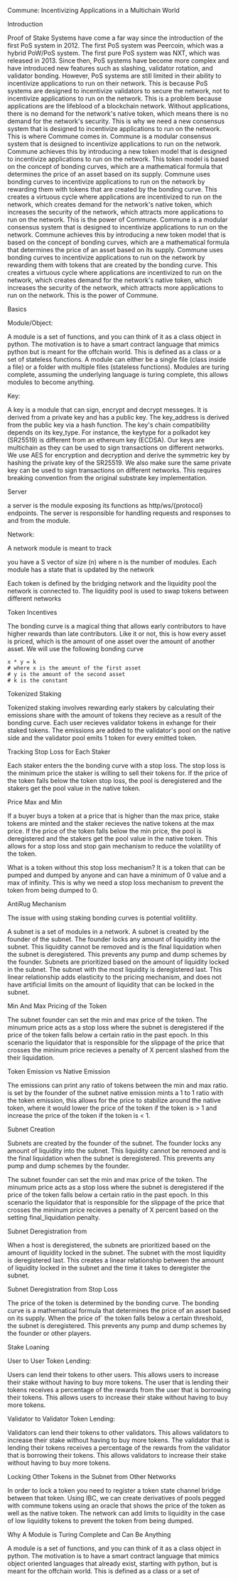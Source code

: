 
Commune: Incentivizing Applications in a Multichain World

Introduction

Proof of Stake Systems have come a far way since the introduction of the first PoS system in 2012. The first PoS system was Peercoin, which was a hybrid PoW/PoS system. The first pure PoS system was NXT, which was released in 2013. Since then, PoS systems have become more complex and have introduced new features such as slashing, validator rotation, and validator bonding. However, PoS systems are still limited in their ability to incentivize applications to run on their network. This is because PoS systems are designed to incentivize validators to secure the network, not to incentivize applications to run on the network. This is a problem because applications are the lifeblood of a blockchain network. Without applications, there is no demand for the network's native token, which means there is no demand for the network's security. This is why we need a new consensus system that is designed to incentivize applications to run on the network. This is where Commune comes in. Commune is a modular consensus system that is designed to incentivize applications to run on the network. Commune achieves this by introducing a new token model that is designed to incentivize applications to run on the network. This token model is based on the concept of bonding curves, which are a mathematical formula that determines the price of an asset based on its supply. Commune uses bonding curves to incentivize applications to run on the network by rewarding them with tokens that are created by the bonding curve. This creates a virtuous cycle where applications are incentivized to run on the network, which creates demand for the network's native token, which increases the security of the network, which attracts more applications to run on the network. This is the power of Commune. Commune is a modular consensus system that is designed to incentivize applications to run on the network. Commune achieves this by introducing a new token model that is based on the concept of bonding curves, which are a mathematical formula that determines the price of an asset based on its supply. Commune uses bonding curves to incentivize applications to run on the network by rewarding them with tokens that are created by the bonding curve. This creates a virtuous cycle where applications are incentivized to run on the network, which creates demand for the network's native token, which increases the security of the network, which attracts more applications to run on the network. This is the power of Commune.


Basics


Module/Object:

A module is a set of functions, and you can think of it as a class object in python. The motivation is to have a smart contract language that mimics python but is meant for the offchain world.  This is defined as a class or a set of stateless functions. A module can either be a single file (class inside a file) or a folder
with multiple files (stateless functions). Modules are turing complete, assuming the underlying language is turing complete, this allows modules to become anything. 

Key: 

A key is a module that can sign, encrypt and decrypt messeges. It is derived from 
a private key and has a public key. The key_address is derived from the public key 
via a hash function. The key's chain compatibility depends on its key_type. For instance, the keytype for a polkadot key (SR25519) is different from an ethereum key (ECDSA). Our keys are multichain as they can be used to sign transactions on different networks. We use AES for encryption and decryption and derive the symmetric key by hashing the private key of the SR25519. We also make sure the same private key can be used to sign transactions on different networks. This requires breaking convention 
from the original substrate key implementation. 

Server

a server is the module exposing its functions as http/ws/{protocol} endpoints. The server is responsible for handling requests and responses to and from the module.

Network:

A network module is meant to track 

you have a S vector of size (n) where n is the number of modules. Each module has a state that is updated by the network


Each token is defined by the bridging network and the liquidity pool the network is connected to. The liquidity pool is used to swap tokens between different networks

Token Incentives

The bonding curve is a magical thing that allows early contributors to have higher rewards than late contributors. Like it or not, this is how every asset is priced, which is the amount of one asset over the amount of another asset. We will use the following bonding curve

```
x * y = k 
# where x is the amount of the first asset
# y is the amount of the second asset
# k is the constant
```

Tokenized Staking 


Tokenized staking involves rewarding early stakers by calculating their emissions share with the amount of tokens they recieve as a result of the bonding curve. 
Each user recieves validator tokens in exhange for their staked tokens. The emissions are added to the validator's pool on the native side and the validator pool emits 1 token for every emitted token. 


Tracking Stop Loss for Each Staker

Each staker enters the the bonding curve with a stop loss. The stop loss is the minimum price the staker is willing to sell their tokens for. If the price of the token falls below the token stop loss, the pool is deregistered and the stakers get the pool value in the native token. 

Price Max and Min

If a buyer buys a token at a price that is higher than the max price, stake tokens are minted and the staker recieves the native tokens at the max price. If the price of the token falls below the min price, the pool is deregistered and the stakers get the pool value in the native token. This allows for a stop loss and stop gain mechanism to reduce the volatility of the token.

What is a token without this stop loss mechanism? It is a token that can be pumped and dumped by anyone and can have a minimum of 0 value and a max of infinity. This is why we need a stop loss mechanism to prevent the token from being dumped to 0.


AntiRug Mechanism

The issue with using staking bonding curves is potential volitility.

A subnet is a set of modules in a network. A subnet is created by the founder of the subnet. The founder locks any amount of liquidity into the subnet. This liquidity cannot be removed and is the final liquidation when the subnet is deregistered. This prevents any pump and dump schemes by the founder. Subnets are prioritized based on the amount of liquidity locked in the subnet. The subnet with the most liquidity is deregistered last. This linear relationship adds elasticity to the pricing mechanism, and does not have artificial limits on the amount of liquidity that can be locked in the subnet.

Min And Max Pricing of the Token

The subnet founder can set the min and max price of the token. The minumum price acts as a stop loss where the subnet is deregistered if the price of the token falls below a certain ratio in the past epoch. In this scenario the liquidator that is responsible for the slippage of the price that crosses the mininum price recieves a penalty of X percent slashed from the their liquidation. 

Token Emission vs Native Emission

The emissions can print any ratio of tokens between the min and max ratio.  is set by the founder of the subnet native emission mints a 1 to 1 ratio with the token emission, this allows for the price to stabilize around the native token, where it would lower the price of the token if the token is > 1 and increase the price of the token if the token is < 1. 

Subnet Creation

Subnets are created by the founder of the subnet. The founder locks any amount of liquidity into the subnet. This liquidity cannot be removed and is the final liquidation when the subnet is deregistered. This prevents any pump and dump schemes by the founder.


The subnet founder can set the min and max price of the token. The minumum price acts as a stop loss where the subnet is deregistered if the price of the token falls below a certain ratio in the past epoch. In this scenario the liquidator that is responsible for the slippage of the price that crosses the mininum price recieves a penalty of X percent based on the setting final_liquidation penalty. 



Subnet Deregistration from 

When a host is deregistered, the subnets are prioritized based on the amount of liquidity locked in the subnet. The subnet with the most liquidity is deregistered last. This creates a linear relationship between the amount of liquidity locked in the subnet and the time it takes to deregister the subnet. 


Subnet Deregistration from Stop Loss 

The price of the token is determined by the bonding curve. The bonding curve is a mathematical formula that determines the price of an asset based on its supply. When the price of` the token falls below a certain threshold, the subnet is deregistered. This prevents any pump and dump schemes by the founder or other players. 

Stake Loaning 

User to User Token Lending:

Users can lend their tokens to other users. This allows users to increase their stake without having to buy more tokens. The user that is lending their tokens receives a percentage of the rewards from the user that is borrowing their tokens. This allows users to increase their stake without having to buy more tokens.

Validator to Validator Token Lending:

Validators can lend their tokens to other validators. This allows validators to increase their stake without having to buy more tokens. The validator that is lending their tokens receives a percentage of the rewards from the validator that is borrowing their tokens. This allows validators to increase their stake without having to buy more tokens.

Locking Other Tokens in the Subnet from Other Networks

In order to lock a token you need to register a token state channel bridge between that token. Using IBC, we can create derivatives of pools pegged with commune tokens using an oracle that shows the price of the token as well as the native token. The network can add limits to liquidity in the case of low liquidity tokens to prevent the token from being dumped.


Why A Module is Turing Complete and Can Be Anything

A module is a set of functions, and you can think of it as a class object in python. The motivation is to have a smart contract language that mimics object oriented languages that already exist, starting with python, but is meant for the offchain world.  This is defined as a class or a set of